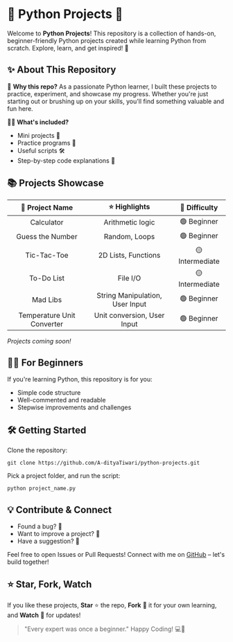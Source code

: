 # 🐍 Python Projects 🚀
Welcome to **Python Projects**! This repository is a collection of hands-on, beginner-friendly Python projects created while learning Python from scratch. Explore, learn, and get inspired! 🌱

## ✨ About This Repository
🎉 **Why this repo?** As a passionate Python learner, I built these projects to practice, experiment, and showcase my progress. Whether you're just starting out or brushing up on your skills, you'll find something valuable and fun here.

🧑‍💻 **What's included?**
- Mini projects 🎲
- Practice programs 📝
- Useful scripts 🛠️
- Step-by-step code explanations 🧐

## 📚 Projects Showcase
| 🚩 Project Name | ⭐ Highlights | 🌟 Difficulty |
|:---------------:|:------------:|:-------------:|
| Calculator      | Arithmetic logic | 🟢 Beginner |
| Guess the Number| Random, Loops | 🟢 Beginner |
| Tic-Tac-Toe     | 2D Lists, Functions | 🟡 Intermediate |
| To-Do List      | File I/O | 🟡 Intermediate |
| Mad Libs        | String Manipulation, User Input | 🟢 Beginner |
| Temperature Unit Converter | Unit conversion, User Input | 🟢 Beginner |

*Projects coming soon!*

## 👨‍🎓 For Beginners
If you're learning Python, this repository is for you:
- Simple code structure
- Well-commented and readable
- Stepwise improvements and challenges

## 🛠️ Getting Started
Clone the repository:
```
git clone https://github.com/A-dityaTiwari/python-projects.git
```
Pick a project folder, and run the script:
```
python project_name.py
```

## 💡 Contribute & Connect
- Found a bug? 🐞
- Want to improve a project? 🚀
- Have a suggestion? 💬

Feel free to open Issues or Pull Requests!
Connect with me on [GitHub](https://github.com/A-dityaTiwari) – let's build together!

## ⭐ Star, Fork, Watch
If you like these projects, **Star** ⭐ the repo, **Fork** 🍴 it for your own learning, and **Watch** 👀 for updates!

> "Every expert was once a beginner."
> Happy Coding! 💻🎉
